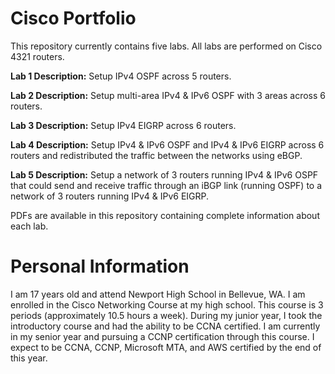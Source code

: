 # Cisco Portfolio
This repository currently contains five labs. All labs are performed on Cisco 4321 routers.

**Lab 1 Description:** Setup IPv4 OSPF across 5 routers.

**Lab 2 Description:** Setup multi-area IPv4 & IPv6 OSPF with 3 areas across 6 routers. 

**Lab 3 Description:** Setup IPv4 EIGRP across 6 routers.

**Lab 4 Description:** Setup IPv4 & IPv6 OSPF and IPv4 & IPv6 EIGRP across 6 routers and redistributed the traffic between the networks using eBGP.  

**Lab 5 Description:** Setup a network of 3 routers running IPv4 & IPv6 OSPF that could send and receive traffic through an iBGP link (running OSPF) to a network of 3 routers running IPv4 & IPv6 EIGRP.

PDFs are available in this repository containing complete information about each lab.  

# Personal Information
I am 17 years old and attend Newport High School in Bellevue, WA. I am enrolled in the Cisco Networking Course at my high school. This course is 3 periods (approximately 10.5 hours a week). During my junior year, I took the introductory course and had the ability to be CCNA certified. I am currently in my senior year and pursuing a CCNP certification through this course. I expect to be CCNA, CCNP, Microsoft MTA, and AWS certified by the end of this year.  
